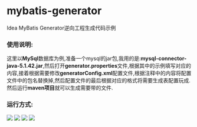 # mybatis-generator
Idea MyBatis Generator逆向工程生成代码示例

### 使用说明:

这里以**MySql**数据库为例,准备一个mysql的jar包,我用的是:**mysql-connector-java-5.1.42.jar**,然后打开**generator.properties**文件,根据其中的示例填写对应的内容,接着根据需要修改**generatorConfig.xml**配置文件,根据注释中的内容将配置文件中的包名替换掉,然后配置文件的最后根据对应的格式将需要生成表配置玩成.然后运行**maven项目**就可以生成需要带的文件.

### 运行方式:

![](https://github.com/674803226/mybatis-generator/blob/master/Screenshots/1.png)
![](https://github.com/674803226/mybatis-generator/blob/master/Screenshots/2.png)
![](https://github.com/674803226/mybatis-generator/blob/master/Screenshots/3.png)
![](https://github.com/674803226/mybatis-generator/blob/master/Screenshots/4.png)
